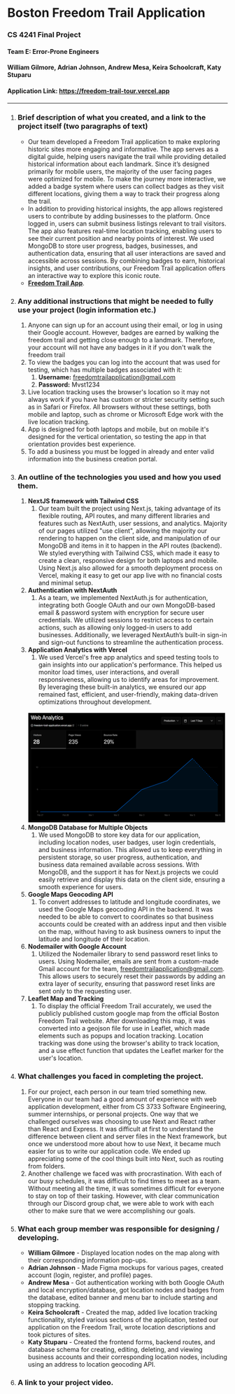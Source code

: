 # Boston Freedom Trail Application

### CS 4241 Final Project

#### Team E: Error-Prone Engineers

#### William Gilmore, Adrian Johnson, Andrew Mesa, Keira Schoolcraft, Katy Stuparu

#### Application Link: https://freedom-trail-tour.vercel.app

---

1. <h3>Brief description of what you created, and a link to the project itself (two paragraphs of text)</h3>

   - Our team developed a Freedom Trail application to make exploring historic sites more engaging and informative.
     The app serves as a digital guide, helping users navigate the trail while providing detailed historical information
     about each landmark. Since it’s designed primarily for mobile users, the majority of the user facing pages were optimized
     for mobile. To make the journey more interactive, we added a badge system where users can collect
     badges as they visit different locations, giving them a way to track their progress along the trail.
   - In addition to providing historical insights, the app allows registered users to contribute by adding businesses
     to the platform. Once logged in, users can submit business listings relevant to trail visitors. The app also features real-time
     location tracking, enabling users to see their current position and nearby points of interest. We used MongoDB to store
     user progress, badges, businesses, and authentication data, ensuring that all user interactions are saved and accessible
     across sessions. By combining badges to earn, historical insights, and user contributions, our Freedom Trail application
     offers an interactive way to explore this iconic route.
   - [**Freedom Trail App**](https://freedom-trail-tour.vercel.app).

2. <h3>Any additional instructions that might be needed to fully use your project (login information etc.)</h3>

   1. Anyone can sign up for an account using their email, or log in using their Google account.
      However, badges are earned by walking the freedom trail and getting close enough to a landmark.
      Therefore, your account will not have any badges in it if you don't walk the freedom trail
   2. To view the badges you can log into the account that was used for testing, which has multiple badges associated with it:
      1. **Username:** freedomtrailapplication@gmail.com
      2. **Password:** Mvst1234
   3. Live location tracking uses the browser's location so it may not always work if you have has custom or stricter security setting such as in Safari or Firefox.
      All browsers without these settings, both mobile and laptop, such as chrome or Microsoft Edge work with the live location tracking.
   4. App is designed for both laptops and mobile, but on mobile it's designed for the vertical orientation, so testing the
      app in that orientation provides best experience.
   5. To add a business you must be logged in already and enter valid information into the business creation portal.

3. <h3>An outline of the technologies you used and how you used them.</h3>

   1. **NextJS framework with Tailwind CSS**
      1. Our team built the project using Next.js, taking advantage of its flexible routing, API routes, and many 
      different libraries and features such as NextAuth, user sessions, and analytics. 
      Majority of our pages utilized "use client", allowing the majority our rendering to happen on the client side, 
      and manipulation of our MongoDB and items in it to happen in the API routes (backend). We styled everything 
      with Tailwind CSS, which made it easy to create a clean, responsive design for both laptops and mobile. 
      Using Next.js also allowed for a smooth deployment process on Vercel, making it easy to get our app live with no 
      financial costs and minimal setup.
   2. **Authentication with NextAuth**
      1. As a team, we implemented NextAuth.js for authentication, integrating both Google OAuth and our own MongoDB-based 
      email & password system with encryption for secure user credentials. We utilized sessions to restrict access to certain 
      actions, such as allowing only logged-in users to add businesses. Additionally, we leveraged NextAuth’s built-in sign-in 
      and sign-out functions to streamline the authentication process.
   3. **Application Analytics with Vercel**
      1. We used Vercel's free app analytics and speed testing tools to gain insights into our application's performance. 
      This helped us monitor load times, user interactions, and overall responsiveness, allowing us to identify areas for 
      improvement. By leveraging these built-in analytics, we ensured our app remained fast, efficient, and user-friendly, 
      making data-driven optimizations throughout development.
      <br/>
        <img src="analytics.png" alt="Analytics" width="450" height="250"/>
   4. **MongoDB Database for Multiple Objects**
      1. We used MongoDB to store key data for our application, including location nodes, user badges, user login credentials, 
      and business information. This allowed us to keep everything in persistent storage, so user progress, authentication, 
      and business data remained available across sessions. With MongoDB, and the support it has for Next.js projects
      we could easily retrieve and display this data on the client side, ensuring a smooth experience for users.
   5. **Google Maps Geocoding API**
      1. To convert addresses to latitude and longitude coordinates, we used the Google Maps geocoding API in the backend. It
      was needed to be able to convert to coordinates so that business accounts could be created with an address input and
      then visible on the map, without having to ask business owners to input the latitude and longitude of their location.
   6. **Nodemailer with Google Account**
      1. Utilized the Nodemailer library to send password reset links to users. Using Nodemailer, emails are sent from a 
      custom-made Gmail account for the team, freedomtrailapplication@gmail.com. This allows users to securely reset their 
      passwords by adding an extra layer of security, ensuring that password reset links are sent only to the requesting user.
   7. **Leaflet Map and Tracking**
      1. To display the official Freedom Trail accurately, we used the publicly published custom google map from the 
      official Boston Freedom Trail website. After downloading this map, it was converted into a geojson file for use in Leaflet, 
      which made elements such as popups and location tracking. Location tracking was done using the browser's ability to track 
      location, and a use effect function that updates the Leaflet marker for the user's location.
 
4. <h3> What challenges you faced in completing the project. </h3>

   1. For our project, each person in our team tried something new. Everyone in our team had a good amount of experience with web application development, either from CS 3733 Software Engineering, summer internships, or personal projects. One way that we challenged ourselves was choosing to use Next and React rather than React and Express. It was difficult at first to understand the difference between client and server files in the Next framework, but once we understood more about how to use Next, it became much easier for us to write our application code. We ended up appreciating some of the cool things built into Next, such as routing from folders.
   2. Another challenge we faced was with procrastination. With each of our busy schedules, it was difficult to find times to meet as a team. Without meeting all the time, it was sometimes difficult for everyone to stay on top of their tasking. However, with clear communication through our Discord group chat, we were able to work with each other to make sure that we were accomplishing our goals.

5. <h3> What each group member was responsible for designing / developing. </h3>

   - **William Gilmore** - Displayed location nodes on the map along with their corresponding information pop-ups.
   - **Adrian Johnson** - Made Figma mockups for various pages, created account (login, register, and profile) pages.
   - **Andrew Mesa** - Got authentication working with both Google OAuth and local encryption/database, got location nodes and badges from the database, edited banner and menu bar to include starting and stopping tracking.
   - **Keira Schoolcraft** - Created the map, added live location tracking functionality, styled various sections of the application, tested our application on the Freedom Trail, wrote location descriptions and took pictures of sites.
   - **Katy Stuparu** - Created the frontend forms, backend routes, and database schema for creating, editing, deleting, and viewing business accounts and their corresponding location nodes, including using an address to location geocoding API.

6. <h3> A link to your project video. </h3>
